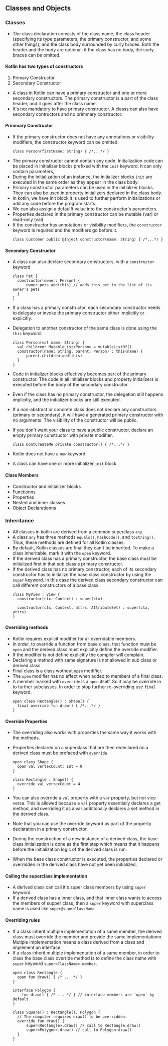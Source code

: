## Classes and Objects

### Classes

- The class declaration consists of the class name, the class header (specifying its type parameters, the primary constructor, and some other things), and the class body surrounded by curly braces. Both the header and the body are optional; if the class has no body, the curly braces can be omitted.

#### Kotlin has two types of constructors
1. Primary Constructor
2. Secondary Constructor

- A class in Kotlin can have a primary constructor and one or more secondary constructors. The primary constructor is a part of the class header, and it goes after the class name.
- It's not mandatory to have primary constructor. A classs can also have secondary contructors and no primmary constructor.

#### Primmary Constructor
- If the primary constructor does not have any annotations or visibility modifiers, the constructor keyword can be omitted.
  ```
  class Person(firstName: String) { /*...*/ }
  ```
- The primary constructor cannot contain any code. Initialization code can be placed in initializer blocks prefixed with the `init` keyword. It can only contain parameters,
- During the initialization of an instance, the initializer blocks `init` are executed in the same order as they appear in the class body.
- Primary constructor parameters can be used in the initializer blocks. They can also be used in property initializers declared in the class body.
- In kotlin, we have init block it is used to further perform initializations or add any code before the program starts.
- We can also assign a defaulft value into the constructor's parameters.
- Properties declared in the primary constructor can be mutable (var) or read-only (val).
- If the constructor has annotations or visibility modifiers, the `constructor` keyword is required and the modifiers go before it.
  ````
  class Customer public @Inject constructor(name: String) { /*...*/ }
  ````

#### Secondary Constructor
- A class can also declare secondary constructors, with a `constructor` keyword
  ```
  class Pet {
    constructor(owner: Person) {
        owner.pets.add(this) // adds this pet to the list of its owner's pets
    }
  }
  ```
- If a class has a primary constructor, each secondary constructor needs to delegate or invoke the primary constructor either implicitly or explicitly.
- Delegation to another constructor of the same class is done using the `this` keyword.
  ```
  class Person(val name: String) {
    val children: MutableList<Person> = mutableListOf()
    constructor(name: String, parent: Person) : this(name) {
        parent.children.add(this)
    }
  }
  ```
- Code in initializer blocks effectively becomes part of the primary constructor. The code in all initializer blocks and property initializers is executed before the body of the secondary constructor.
- Even if the class has no primary constructor, the delegation still happens implicitly, and the initializer blocks are still executed.

- If a non-abstract or concrete class does not declare any constructors (primary or secondary), it will have a generated primary constructor with no arguments. The visibility of the constructor will be public.
- If you don't want your class to have a public constructor, declare an empty primary constructor with private modifier.
  ```
  class DontCreateMe private constructor() { /*...*/ }
  ```
- Kotlin does not have a `new` keyword.
- A class can have one or more initializer `init` block

#### Class Members
- Constructor and initializer blocks
- Functionns
- Properties
- Nested and inner classes
- Object Declarationns


### Inheritance

- All classes in kotlin are derived from a common superclass `any`.
- A class `any` has three methods `equals()`, `hashCode()`, and `toString()`. Thus, these methods are defined for all Kotlin classes.
- By default, Kotlin classes are final they can't be inherited. To make a class inheritable, mark it with the `open` keyword.
- If the derived class has a primary constructor, the base class must be initialized first in that sub class's primary constructor.
- If the derived class has no primary constructor, each of its secondary constructor has to initialize the base class constructor by using the `super` keyword. In this case the derived class secondary constructor can call different constructors of a base class.
  ```
  class MyView : View {
    constructor(ctx: Context) : super(ctx)

    constructor(ctx: Context, attrs: AttributeSet) : super(ctx, attrs)
  }
  ```

#### Overriding methods
- Kotlin requires explicit modifier for all overridable members.
- In order, to override a function from base class, that function must be `open` and the derived class must explicitly define the override modifier.
- If the modifier is not define explicitly the compiler will complain.
- Declaring a method with same signature is not allowed in sub class or derived class.
- Final class is a class wothout `open` modifier.
- The `open` modifier has no effect when added to members of a final class.
- A member marked with `override` is a `open` itself. So it may be override in to further subclasses. In order to stop further re-overriding use `final` keyword.
  ```
  open class Rectangle() : Shape() {
    final override fun draw() { /*...*/ }
  }
  ```

#### Override Properties
- The overriding also works with properties the same way it works with the methods.
- Properties declared on a superclass that are then redeclared on a derived class must be prefaced with `override`
  ```
  open class Shape {
    open val vertexCount: Int = 0
  }

  class Rectangle : Shape() {
    override val vertexCount = 4
  }
  ```
- You can also override a `val` property with a `var` property, but not vice versa. This is allowed because a `val` property essentially declares a get method, and overriding it as a var additionally declares a set method in the derived class.
- Note that you can use the override keyword as part of the property declaration in a primary constructor.

- During the construction of a new instance of a derived class, the base class initialization is done as the first step which means that it happens before the initialization logic of the derived class is run.
-  When the base class constructor is executed, the properties declared or overridden in the derived class have not yet been initialized.

#### Calling the superclass implementation
- A derived class can call it's super class members by using `super` keyword.
- If a derived class has a inner class, and that inner class wants to access the members of supper class, then a `super` keyword with superclass name is used like `super@superClassName`

#### Overriding rules
- If a class inherit multiple implementation of a same member, the derived class must override the member and provide the same implementationn. Mutiple implementation means a class derived from a class and implement an interface.
- If a class inherit multiple implementation of a same member, in order to class the base class override method is to define the class name with `super` keyword `super<ClassName>.member`. 
  ```
  open class Rectangle {
    open fun draw() { /* ... */ }
  }

  interface Polygon {
      fun draw() { /* ... */ } // interface members are 'open' by default
  }

  class Square() : Rectangle(), Polygon {
    // The compiler requires draw() to be overridden:
    override fun draw() {
        super<Rectangle>.draw() // call to Rectangle.draw()
        super<Polygon>.draw() // call to Polygon.draw()
    }
  }
  ```
